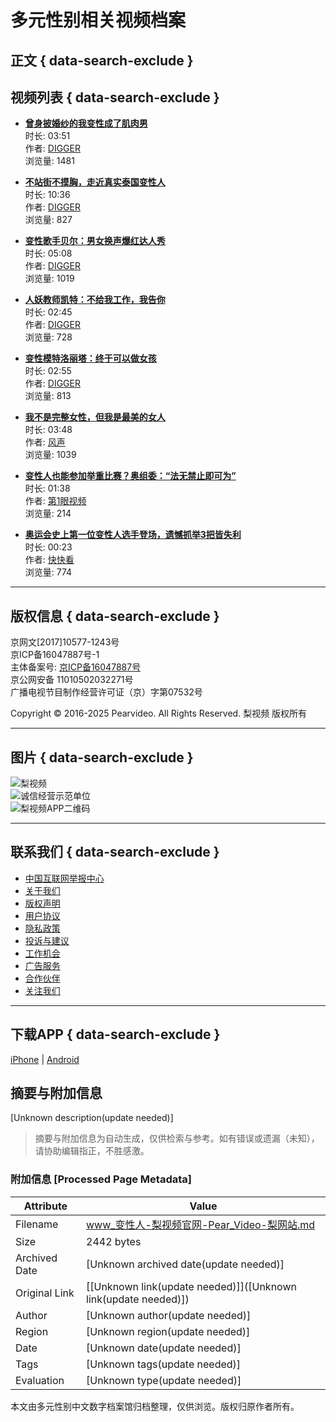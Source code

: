 # 多元性别相关视频档案

## 正文 { data-search-exclude }


## 视频列表 { data-search-exclude }

- **[曾身披婚纱的我变性成了肌肉男](video_1049091)**  
  时长: 03:51  
  作者: [DIGGER](author_11549142)  
  浏览量: 1481

- **[不站街不摸胸，走近真实泰国变性人](video_1025864)**  
  时长: 10:36  
  作者: [DIGGER](author_11549142)  
  浏览量: 827

- **[变性歌手贝尔：男女换声爆红达人秀](video_1025769)**  
  时长: 05:08  
  作者: [DIGGER](author_11549142)  
  浏览量: 1019

- **[人妖教师凯特：不给我工作，我告你](video_1022167)**  
  时长: 02:45  
  作者: [DIGGER](author_11549142)  
  浏览量: 728

- **[变性模特洛丽塔：终于可以做女孩](video_1017013)**  
  时长: 02:55  
  作者: [DIGGER](author_11549142)  
  浏览量: 813

- **[我不是完整女性，但我是最美的女人](video_1050495)**  
  时长: 03:48  
  作者: [风声](author_11549120)  
  浏览量: 1039

- **[变性人也能参加举重比赛？奥组委：“法无禁止即可为”](video_1749022)**  
  时长: 01:38  
  作者: [第1眼视频](author_12033417)  
  浏览量: 214

- **[奥运会史上第一位变性人选手登场，遗憾抓举3把皆失利](video_1737434)**  
  时长: 00:23  
  作者: [快快看](author_11724129)  
  浏览量: 774

---

## 版权信息 { data-search-exclude }

京网文\[2017\]10577-1243号  
京ICP备16047887号-1  
主体备案号: [京ICP备16047887号](http://beian.miit.gov.cn)  
京公网安备 11010502032271号  
广播电视节目制作经营许可证（京）字第07532号  

Copyright © 2016-2025 Pearvideo. All Rights Reserved. 梨视频 版权所有  

---

## 图片 { data-search-exclude }

![梨视频](//page.pearvideo.com/webres/img/internet_culture173.png)  
![诚信经营示范单位](https://trust.hss.org.cn/credit/crz2002.png)  
![梨视频APP二维码](//page.pearvideo.com/webres/img/qr160_download4.png)  

---

## 联系我们 { data-search-exclude }

- [中国互联网举报中心](http://www.12377.cn/)
- [关于我们](aboutus.jsp)
- [版权声明](copyright.jsp)
- [用户协议](useragreement.jsp)
- [隐私政策](privacy_policy.jsp)
- [投诉与建议](complaints_guide.jsp)
- [工作机会](workus.jsp)
- [广告服务](adservice.jsp)
- [合作伙伴](partner.jsp)
- [关注我们](attentionus.jsp)  

---

## 下载APP { data-search-exclude }

[iPhone](https://itunes.apple.com/cn/app/id1165731962?mt=8) | [Android](http://www.pearvideo.com/download?id=4)  
<!-- tcd_original_link https://www.pearvideo.com/tag_6198 -->


## 摘要与附加信息

<!-- tcd_abstract -->
[Unknown description(update needed)]
<!-- tcd_abstract_end -->

> 摘要与附加信息为自动生成，仅供检索与参考。如有错误或遗漏（未知），请协助编辑指正，不胜感激。

### 附加信息 [Processed Page Metadata]

| Attribute       | Value                                  |
|-----------------|----------------------------------------|
| Filename        | www_变性人-梨视频官网-Pear_Video-梨网站.md                             |
| Size            | 2442 bytes                           |
| Archived Date   | [Unknown archived date(update needed)]                             |
| Original Link   | [[Unknown link(update needed)]]([Unknown link(update needed)])                       |
| Author          | [Unknown author(update needed)]                               |
| Region          | [Unknown region(update needed)]                               |
| Date            | [Unknown date(update needed)]                                 |
| Tags            | [Unknown tags(update needed)]                                 |
| Evaluation            | [Unknown type(update needed)]                                 |
<!-- tcd_table_end -->

本文由多元性别中文数字档案馆归档整理，仅供浏览。版权归原作者所有。
